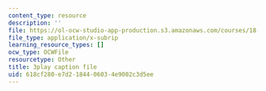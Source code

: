 ```yaml
---
content_type: resource
description: ''
file: https://ol-ocw-studio-app-production.s3.amazonaws.com/courses/18-01sc-single-variable-calculus-fall-2010/618cf280e7d2184406034e9002c3d5ee_R9a_NHXrBcg.srt
file_type: application/x-subrip
learning_resource_types: []
ocw_type: OCWFile
resourcetype: Other
title: 3play caption file
uid: 618cf280-e7d2-1844-0603-4e9002c3d5ee
---
```

